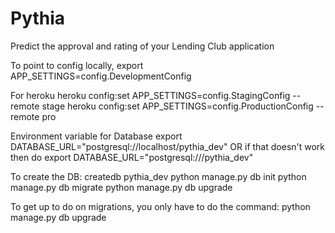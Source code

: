 # Pythia
Predict the approval and rating of your Lending Club application


To point to config locally,
  export APP_SETTINGS=config.DevelopmentConfig

For heroku
  heroku config:set APP_SETTINGS=config.StagingConfig --remote stage
  heroku config:set APP_SETTINGS=config.ProductionConfig --remote pro


Environment variable for Database
  export DATABASE_URL="postgresql://localhost/pythia_dev"
OR if that doesn't work then do
  export DATABASE_URL="postgresql:///pythia_dev"

To create the DB:
  createdb pythia_dev
  python manage.py db init
  python manage.py db migrate
  python manage.py db upgrade


To get up to do on migrations, you only have to do the command:
   python manage.py db upgrade